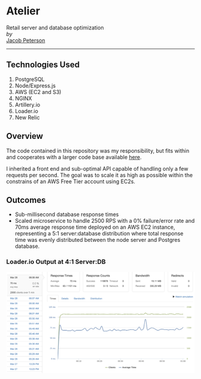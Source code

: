 # Atelier
Retail server and database optimization \
*by*\
[Jacob Peterson](https://github.com/JacobWPeterson)

---

## Technologies Used
1. PostgreSQL
2. Node/Express.js
3. AWS (EC2 and S3)
4. NGINX
5. Artillery.io
6. Loader.io
7. New Relic

## Overview
The code contained in this repository was my responsibility, but fits within and cooperates with a larger code base available [here](https://github.com/MMSDC).

I inherited a front end and sub-optimal API capable of handling only a few requests per second. The goal was to scale it as high as possible within the constrains of an AWS Free Tier account using EC2s.

## Outcomes
* Sub-millisecond database response times
* Scaled microservice to handle 2500 RPS with a 0% failure/error rate and 70ms average response time deployed on an AWS EC2 instance, representing a 5:1 server:database distribution where total response time was evenly distributed between the node server and Postgres database.

### Loader.io Output at 4:1 Server:DB
<img src="https://github.com/JacobWPeterson/Atelier/blob/master/LoaderIOExample.png" alt="loader.io results" width=775px />
